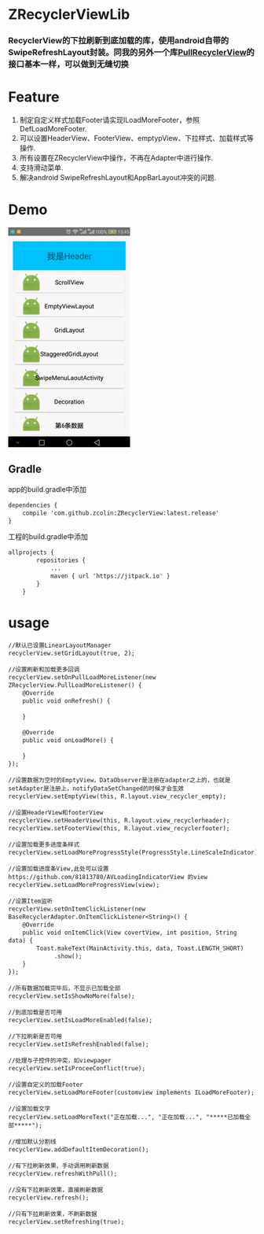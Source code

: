 ZRecyclerViewLib
=
### RecyclerView的下拉刷新到底加载的库，使用android自带的SwipeRefreshLayout封装。同我的另外一个库[PullRecyclerView](https://github.com/zcolin/PullRecyclerView)的接口基本一样，可以做到无缝切换

Feature
=
1. 制定自定义样式加载Footer请实现ILoadMoreFooter，参照DefLoadMoreFooter.
2. 可以设置HeaderView、FooterView、emptypView、下拉样式、加载样式等操作.
3. 所有设置在ZRecyclerView中操作，不再在Adapter中进行操作.
4. 支持滑动菜单.
5. 解决android SwipeRefreshLayout和AppBarLayout冲突的问题.

Demo
=
![](screenshot/1.gif)


## Gradle
app的build.gradle中添加
```
dependencies {
    compile 'com.github.zcolin:ZRecyclerView:latest.release'
}
```
工程的build.gradle中添加
```
allprojects {
		repositories {
			...
			maven { url 'https://jitpack.io' }
		}
	}
```

usage
=

```
//默认已设置LinearLayoutManager
recyclerView.setGridLayout(true, 2);

//设置刷新和加载更多回调
recyclerView.setOnPullLoadMoreListener(new ZRecyclerView.PullLoadMoreListener() {
    @Override
    public void onRefresh() {
        
    }

    @Override
    public void onLoadMore() {

    }
});

//设置数据为空时的EmptyView，DataObserver是注册在adapter之上的，也就是setAdapter是注册上，notifyDataSetChanged的时候才会生效
recyclerView.setEmptyView(this, R.layout.view_recycler_empty);

//设置HeaderView和footerView
recyclerView.setHeaderView(this, R.layout.view_recyclerheader);
recyclerView.setFooterView(this, R.layout.view_recyclerfooter);

//设置加载更多进度条样式
recyclerView.setLoadMoreProgressStyle(ProgressStyle.LineScaleIndicator);

//设置加载进度条View,此处可以设置 https://github.com/81813780/AVLoadingIndicatorView 的view
recyclerView.setLoadMoreProgressView(view);

//设置Item监听
recyclerView.setOnItemClickListener(new BaseRecyclerAdapter.OnItemClickListener<String>() {
    @Override
    public void onItemClick(View covertView, int position, String data) {
        Toast.makeText(MainActivity.this, data, Toast.LENGTH_SHORT)
             .show();
    }
});

//所有数据加载完毕后，不显示已加载全部
recyclerView.setIsShowNoMore(false);

//到底加载是否可用
recyclerView.setIsLoadMoreEnabled(false);

//下拉刷新是否可用
recyclerView.setIsRefreshEnabled(false);

//处理与子控件的冲突，如viewpager
recyclerView.setIsProceeConflict(true);   

//设置自定义的加载Footer
recyclerView.setLoadMoreFooter(customview implements ILoadMoreFooter);  

//设置加载文字
recyclerView.setLoadMoreText("正在加载...", "正在加载...", "*****已加载全部*****");

//增加默认分割线
recyclerView.addDefaultItemDecoration();

//有下拉刷新效果，手动调用刷新数据
recyclerView.refreshWithPull();

//没有下拉刷新效果，直接刷新数据
recyclerView.refresh();

//只有下拉刷新效果，不刷新数据
recyclerView.setRefreshing(true);
```




